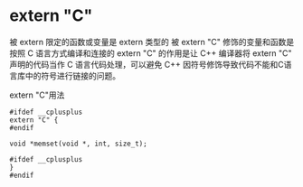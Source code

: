 # extern "C"

被 extern 限定的函数或变量是 extern 类型的
被 extern "C" 修饰的变量和函数是按照 C 语言方式编译和连接的
extern "C" 的作用是让 C++ 编译器将 extern "C" 声明的代码当作 C 语言代码处理，可以避免 C++ 因符号修饰导致代码不能和C语言库中的符号进行链接的问题。

extern "C"用法

```
#ifdef __cplusplus
extern "C" {
#endif

void *memset(void *, int, size_t);

#ifdef __cplusplus
}
#endif
```
